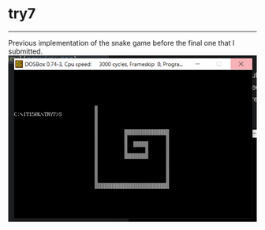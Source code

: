 # try7
***
Previous implementation of the snake game before the final one that I submitted.
<br/>
![Activity Preview](preview.png)
